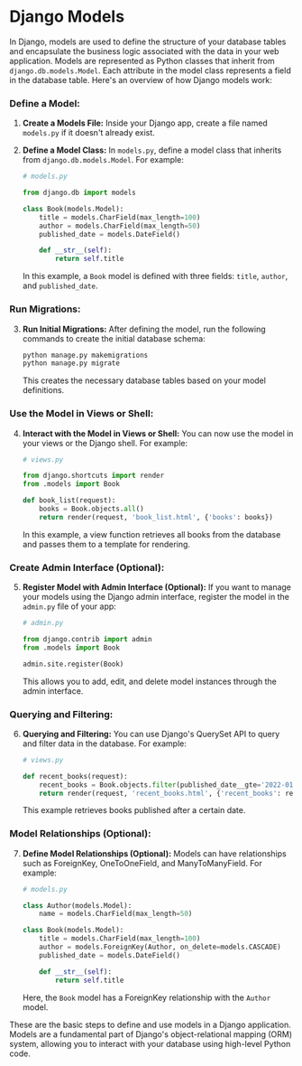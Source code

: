# Django Models

In Django, models are used to define the structure of your database tables and encapsulate the business logic associated with the data in your web application. Models are represented as Python classes that inherit from `django.db.models.Model`. Each attribute in the model class represents a field in the database table. Here's an overview of how Django models work:

### Define a Model:

1. **Create a Models File:**
   Inside your Django app, create a file named `models.py` if it doesn't already exist.

2. **Define a Model Class:**
   In `models.py`, define a model class that inherits from `django.db.models.Model`. For example:

   ```python
   # models.py

   from django.db import models

   class Book(models.Model):
       title = models.CharField(max_length=100)
       author = models.CharField(max_length=50)
       published_date = models.DateField()

       def __str__(self):
           return self.title
   ```

   In this example, a `Book` model is defined with three fields: `title`, `author`, and `published_date`.

### Run Migrations:

3. **Run Initial Migrations:**
   After defining the model, run the following commands to create the initial database schema:

   ```bash
   python manage.py makemigrations
   python manage.py migrate
   ```

   This creates the necessary database tables based on your model definitions.

### Use the Model in Views or Shell:

4. **Interact with the Model in Views or Shell:**
   You can now use the model in your views or the Django shell. For example:

   ```python
   # views.py

   from django.shortcuts import render
   from .models import Book

   def book_list(request):
       books = Book.objects.all()
       return render(request, 'book_list.html', {'books': books})
   ```

   In this example, a view function retrieves all books from the database and passes them to a template for rendering.

### Create Admin Interface (Optional):

5. **Register Model with Admin Interface (Optional):**
   If you want to manage your models using the Django admin interface, register the model in the `admin.py` file of your app:

   ```python
   # admin.py

   from django.contrib import admin
   from .models import Book

   admin.site.register(Book)
   ```

   This allows you to add, edit, and delete model instances through the admin interface.

### Querying and Filtering:

6. **Querying and Filtering:**
   You can use Django's QuerySet API to query and filter data in the database. For example:

   ```python
   # views.py

   def recent_books(request):
       recent_books = Book.objects.filter(published_date__gte='2022-01-01')
       return render(request, 'recent_books.html', {'recent_books': recent_books})
   ```

   This example retrieves books published after a certain date.

### Model Relationships (Optional):

7. **Define Model Relationships (Optional):**
   Models can have relationships such as ForeignKey, OneToOneField, and ManyToManyField. For example:

   ```python
   # models.py

   class Author(models.Model):
       name = models.CharField(max_length=50)

   class Book(models.Model):
       title = models.CharField(max_length=100)
       author = models.ForeignKey(Author, on_delete=models.CASCADE)
       published_date = models.DateField()

       def __str__(self):
           return self.title
   ```

   Here, the `Book` model has a ForeignKey relationship with the `Author` model.

These are the basic steps to define and use models in a Django application. Models are a fundamental part of Django's object-relational mapping (ORM) system, allowing you to interact with your database using high-level Python code.
